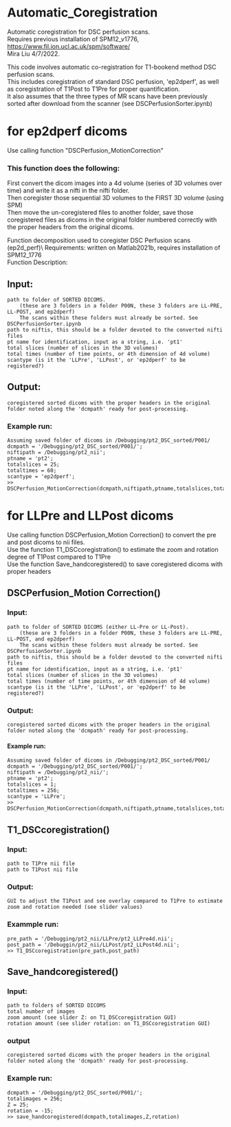 # Automatic_Coregistration
Automatic coregistration for DSC perfusion scans. \
Requires previous installation of SPM12_v1776, https://www.fil.ion.ucl.ac.uk/spm/software/ \
Mira Liu 4/7/2022. 


This code involves automatic co-registration for T1-bookend method DSC perfusion scans. \
This includes coregistration of standard DSC perfusion, 'ep2dperf', as well as coregistration of T1Post to T1Pre for proper quantification. \
It also assumes that the three types of MR scans have been previously sorted after download from the scanner (see DSCPerfusionSorter.ipynb) 

# for ep2dperf dicoms
Use calling function "DSCPerfusion_MotionCorrection"

### This function does the following:
First convert the dicom images into a 4d volume (series of 3D volumes over time) and write it as a nifti in the nifti folder.\
Then coregister those sequential 3D volumes to the FIRST 3D volume (using SPM)\
Then move the un-coregistered files to another folder, save those coregistered files as dicoms in the original folder numbered correctly with the proper headers from the original dicoms. 


Function decomposition used to coregister DSC Perfusion scans (ep2d_perf)\ 
Requirements: written on Matlab2021b, requires installation of SPM12_1776\
Function Description: 
## Input: 
    path to folder of SORTED DICOMS. 
        (these are 3 folders in a folder P00N, these 3 folders are LL-PRE, LL-POST, and ep2dperf)
        The scans within these folders must already be sorted. See DSCPerfusionSorter.ipynb
    path to niftis, this should be a folder devoted to the converted nifti files 
    pt name for identification, input as a string, i.e. 'pt1'
    total slices (number of slices in the 3D volumes)
    total times (number of time points, or 4th dimension of 4d volume)
    scantype (is it the 'LLPre', 'LLPost', or 'ep2dperf' to be registered?)
## Output: 
    coregistered sorted dicoms with the proper headers in the original folder noted along the 'dcmpath' ready for post-processing.


### Example run:
    Assuming saved folder of dicoms in /Debugging/pt2_DSC_sorted/P001/
    dcmpath = '/Debugging/pt2_DSC_sorted/P001/';
    niftipath = /Debugging/pt2_nii';
    ptname = 'pt2';
    totalslices = 25;
    totaltimes = 60;
    scantype = 'ep2dperf';
    >> DSCPerfusion_MotionCorrection(dcmpath,niftipath,ptname,totalslices,totaltimes,scantype);




# for LLPre and LLPost dicoms
Use calling function DSCPerfusion_Motion Correction() to convert the pre and post dicoms to nii files. \
Use the function T1_DSCcoregistration() to estimate the zoom and rotation degree of T1Post compared to T1Pre\
Use the function Save_handcoregistered() to save coregistered dicoms with proper headers



## DSCPerfusion_Motion Correction()
### Input: 
    path to folder of SORTED DICOMS (either LL-Pre or LL-Post). 
        (these are 3 folders in a folder P00N, these 3 folders are LL-PRE, LL-POST, and ep2dperf)
        The scans within these folders must already be sorted. See DSCPerfusionSorter.ipynb
    path to niftis, this should be a folder devoted to the converted nifti files 
    pt name for identification, input as a string, i.e. 'pt1'
    total slices (number of slices in the 3D volumes)
    total times (number of time points, or 4th dimension of 4d volume)
    scantype (is it the 'LLPre', 'LLPost', or 'ep2dperf' to be registered?)
### Output: 
    coregistered sorted dicoms with the proper headers in the original folder noted along the 'dcmpath' ready for post-processing.

#### Example run:
    Assuming saved folder of dicoms in /Debugging/pt2_DSC_sorted/P001/
    dcmpath = '/Debugging/pt2_DSC_sorted/P001/';
    niftipath = /Debugging/pt2_nii/';
    ptname = 'pt2';
    totalslices = 1;
    totaltimes = 256;
    scantype = 'LLPre';
    >> DSCPerfusion_MotionCorrection(dcmpath,niftipath,ptname,totalslices,totaltimes,scantype);

## T1_DSCcoregistration()
### Input: 
    path to T1Pre nii file
    path to T1Post nii file

### Output: 
    GUI to adjust the T1Post and see overlay compared to T1Pre to estimate zoom and rotation needed (see slider values)

### Exammple run: 
    pre_path = '/Debugging/pt2_nii/LLPre/pt2_LLPre4d.nii';
    post_path = '/Debuggin/pt2_nii/LLPost/pt2_LLPost4d.nii';
    >> T1_DSCcoregistration(pre_path,post_path)


## Save_handcoregistered()
### Input: 
    path to folders of SORTED DICOMS
    total number of images
    zoom amount (see slider Z: on T1_DSCcoregistration GUI)
    rotation amount (see slider rotation: on T1_DSCcoregistration GUI)

### output 
    coregistered sorted dicoms with the proper headers in the original folder noted along the 'dcmpath' ready for post-processing.

### Example run:
    dcmpath = '/Debugging/pt2_DSC_sorted/P001/';
    totalimages = 256;
    Z = 25;
    rotation = -15;
    >> save_handcoregistered(dcmpath,totalimages,Z,rotation)
